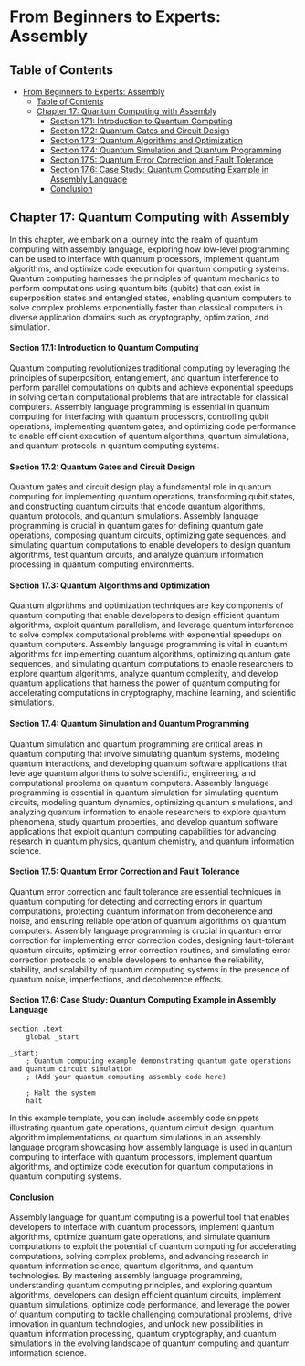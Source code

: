 # From Beginners to Experts: Assembly
## Table of Contents
- [From Beginners to Experts: Assembly](#from-beginners-to-experts-assembly)
  - [Table of Contents](#table-of-content)
  - [Chapter 17: Quantum Computing with Assembly](#chapter-17-quantum-computing-with-assembly)
      - [Section 17.1: Introduction to Quantum Computing](#section-171-introduction-to-quantum-computing)
      - [Section 17.2: Quantum Gates and Circuit Design](#section-172-quantum-gates-and-circuit-design)
      - [Section 17.3: Quantum Algorithms and Optimization](#section-173-quantum-algorithms-and-optimization)
      - [Section 17.4: Quantum Simulation and Quantum Programming](#section-174-quantum-simulation-and-quantum-programming)
      - [Section 17.5: Quantum Error Correction and Fault Tolerance](#section-175-quantum-error-correction-and-fault-tolerance)
      - [Section 17.6: Case Study: Quantum Computing Example in Assembly Language](#section-176-case-study-quantum-computing-example-in-assembly-language)
      - [Conclusion](#conclusion)

## Chapter 17: Quantum Computing with Assembly

In this chapter, we embark on a journey into the realm of quantum computing with assembly language, exploring how low-level programming can be used to interface with quantum processors, implement quantum algorithms, and optimize code execution for quantum computing systems. Quantum computing harnesses the principles of quantum mechanics to perform computations using quantum bits (qubits) that can exist in superposition states and entangled states, enabling quantum computers to solve complex problems exponentially faster than classical computers in diverse application domains such as cryptography, optimization, and simulation.

#### Section 17.1: Introduction to Quantum Computing

Quantum computing revolutionizes traditional computing by leveraging the principles of superposition, entanglement, and quantum interference to perform parallel computations on qubits and achieve exponential speedups in solving certain computational problems that are intractable for classical computers. Assembly language programming is essential in quantum computing for interfacing with quantum processors, controlling qubit operations, implementing quantum gates, and optimizing code performance to enable efficient execution of quantum algorithms, quantum simulations, and quantum protocols in quantum computing systems.

#### Section 17.2: Quantum Gates and Circuit Design

Quantum gates and circuit design play a fundamental role in quantum computing for implementing quantum operations, transforming qubit states, and constructing quantum circuits that encode quantum algorithms, quantum protocols, and quantum simulations. Assembly language programming is crucial in quantum gates for defining quantum gate operations, composing quantum circuits, optimizing gate sequences, and simulating quantum computations to enable developers to design quantum algorithms, test quantum circuits, and analyze quantum information processing in quantum computing environments.

#### Section 17.3: Quantum Algorithms and Optimization

Quantum algorithms and optimization techniques are key components of quantum computing that enable developers to design efficient quantum algorithms, exploit quantum parallelism, and leverage quantum interference to solve complex computational problems with exponential speedups on quantum computers. Assembly language programming is vital in quantum algorithms for implementing quantum algorithms, optimizing quantum gate sequences, and simulating quantum computations to enable researchers to explore quantum algorithms, analyze quantum complexity, and develop quantum applications that harness the power of quantum computing for accelerating computations in cryptography, machine learning, and scientific simulations.

#### Section 17.4: Quantum Simulation and Quantum Programming

Quantum simulation and quantum programming are critical areas in quantum computing that involve simulating quantum systems, modeling quantum interactions, and developing quantum software applications that leverage quantum algorithms to solve scientific, engineering, and computational problems on quantum computers. Assembly language programming is essential in quantum simulation for simulating quantum circuits, modeling quantum dynamics, optimizing quantum simulations, and analyzing quantum information to enable researchers to explore quantum phenomena, study quantum properties, and develop quantum software applications that exploit quantum computing capabilities for advancing research in quantum physics, quantum chemistry, and quantum information science.

#### Section 17.5: Quantum Error Correction and Fault Tolerance

Quantum error correction and fault tolerance are essential techniques in quantum computing for detecting and correcting errors in quantum computations, protecting quantum information from decoherence and noise, and ensuring reliable operation of quantum algorithms on quantum computers. Assembly language programming is crucial in quantum error correction for implementing error correction codes, designing fault-tolerant quantum circuits, optimizing error correction routines, and simulating error correction protocols to enable developers to enhance the reliability, stability, and scalability of quantum computing systems in the presence of quantum noise, imperfections, and decoherence effects.

#### Section 17.6: Case Study: Quantum Computing Example in Assembly Language

```assembly
section .text
    global _start

_start:
    ; Quantum computing example demonstrating quantum gate operations and quantum circuit simulation
    ; (Add your quantum computing assembly code here)

    ; Halt the system
    halt
```

In this example template, you can include assembly code snippets illustrating quantum gate operations, quantum circuit design, quantum algorithm implementations, or quantum simulations in an assembly language program showcasing how assembly language is used in quantum computing to interface with quantum processors, implement quantum algorithms, and optimize code execution for quantum computations in quantum computing systems.

#### Conclusion

Assembly language for quantum computing is a powerful tool that enables developers to interface with quantum processors, implement quantum algorithms, optimize quantum gate operations, and simulate quantum computations to exploit the potential of quantum computing for accelerating computations, solving complex problems, and advancing research in quantum information science, quantum algorithms, and quantum technologies. By mastering assembly language programming, understanding quantum computing principles, and exploring quantum algorithms, developers can design efficient quantum circuits, implement quantum simulations, optimize code performance, and leverage the power of quantum computing to tackle challenging computational problems, drive innovation in quantum technologies, and unlock new possibilities in quantum information processing, quantum cryptography, and quantum simulations in the evolving landscape of quantum computing and quantum information science.
